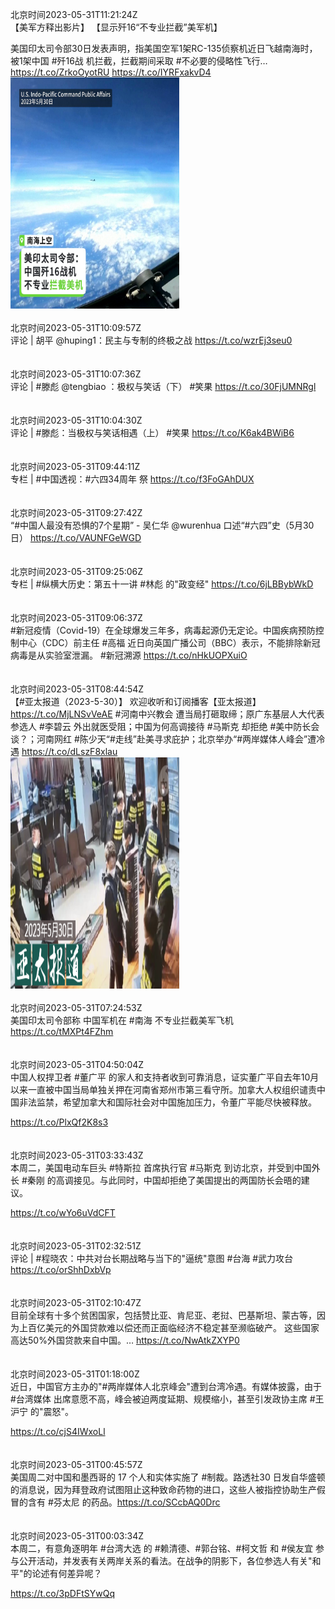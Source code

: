 北京时间2023-05-31T11:21:24Z<br>【美军方释出影片】
【显示歼16“不专业拦截”美军机】

美国印太司令部30日发表声明，指美国空军1架RC-135侦察机近日飞越南海时，被1架中国 #歼16战 机拦截，拦截期间采取 #不必要的侵略性飞行… https://t.co/ZrkoOyotRU https://t.co/IYRFxakvD4<br><img src='/temp/video/2023/u-Month-5/at-Day-31/RFA_Chinese/1663747476808155136_0.jpg' width='270' height='370'><br><br>北京时间2023-05-31T10:09:57Z<br>评论 | 胡平 @huping1：民主与专制的终极之战 https://t.co/wzrEj3seu0<br><br><br>北京时间2023-05-31T10:07:36Z<br>评论 | #滕彪 @tengbiao  ：极权与笑话（下）
#笑果  https://t.co/30FjUMNRgl<br><br><br>北京时间2023-05-31T10:04:30Z<br>评论 | #滕彪：当极权与笑话相遇（上）
#笑果  https://t.co/K6ak4BWiB6<br><br><br>北京时间2023-05-31T09:44:11Z<br>专栏 | #中国透视：#六四34周年 祭 https://t.co/f3FoGAhDUX<br><br><br>北京时间2023-05-31T09:27:42Z<br>“#中国人最没有恐惧的7个星期” - 吴仁华 @wurenhua  口述“#六四”史（5月30日） https://t.co/VAUNFGeWGD<br><br><br>北京时间2023-05-31T09:25:06Z<br>专栏 | #纵横大历史：第五十一讲 #林彪 的"政变经" https://t.co/6jLBBybWkD<br><br><br>北京时间2023-05-31T09:06:37Z<br>#新冠疫情（Covid-19）在全球爆发三年多，病毒起源仍无定论。中国疾病预防控制中心（CDC）前主任 #高福 近日向英国广播公司（BBC）表示，不能排除新冠病毒是从实验室泄漏。
#新冠溯源 
 https://t.co/nHkUOPXuiO<br><br><br>北京时间2023-05-31T08:44:54Z<br>【#亚太报道（2023-5-30）】
欢迎收听和订阅播客【亚太报道】 https://t.co/MjLNSvVeAE
#河南中兴教会 遭当局打砸取缔；原广东基层人大代表参选人 #李碧云 外出就医受阻；中国为何高调接待 #马斯克 却拒绝 #美中防长会谈？；河南网红 #陈少天“#走线”赴美寻求庇护；北京举办“#两岸媒体人峰会”遭冷遇 https://t.co/dLszF8xlau<br><img src='/temp/image/2023/u-Month-5/1663708095745343494_0.jpg' width='270' height='370'><br><br>北京时间2023-05-31T07:24:53Z<br>美国印太司令部称  中国军机在 #南海 不专业拦截美军飞机 https://t.co/tMXPt4FZhm<br><br><br>北京时间2023-05-31T04:50:04Z<br>中国人权捍卫者 #董广平 的家人和支持者收到可靠消息，证实董广平自去年10月以来一直被中国当局单独关押在河南省郑州市第三看守所。加拿大人权组织谴责中国非法监禁，希望加拿大和国际社会对中国施加压力，令董广平能尽快被释放。

 https://t.co/PlxQf2K8s3<br><br><br>北京时间2023-05-31T03:33:43Z<br>本周二，美国电动车巨头 #特斯拉 首席执行官 #马斯克 到访北京，并受到中国外长 #秦刚 的高调接见。与此同时，中国却拒绝了美国提出的两国防长会晤的建议。

https://t.co/wYo6uVdCFT<br><br><br>北京时间2023-05-31T02:32:51Z<br>评论 | #程晓农：中共对台长期战略与当下的"逼统"意图 
#台海 #武力攻台  https://t.co/orShhDxbVp<br><br><br>北京时间2023-05-31T02:10:47Z<br>目前全球有十多个贫困国家，包括赞比亚、肯尼亚、老挝、巴基斯坦、蒙古等，因为上百亿美元的外国贷款难以偿还而正面临经济不稳定甚至濒临破产。
这些国家高达50%外国贷款来自中国。… https://t.co/NwAtkZXYP0<br><br><br>北京时间2023-05-31T01:18:00Z<br>近日，中国官方主办的"#两岸媒体人北京峰会"遭到台湾冷遇。有媒体披露，由于 #台湾媒体 出席意愿不高，峰会被迫两度延期、规模缩小，甚至引发政协主席 #王沪宁 的"震怒"。

https://t.co/cjS4IWxoLl<br><br><br>北京时间2023-05-31T00:45:57Z<br>美国周二对中国和墨西哥的 17 个人和实体实施了 #制裁。路透社30 日发自华盛顿的消息说，因为拜登政府试图阻止这种致命药物的进口，这些人被指控协助生产假冒的含有 #芬太尼 的药品。https://t.co/SCcbAQ0Drc<br><br><br>北京时间2023-05-31T00:03:34Z<br>本周二，有意角逐明年 #台湾大选 的 #赖清德、#郭台铭、#柯文哲 和 #侯友宜 参与公开活动，并发表有关两岸关系的看法。在战争的阴影下，各位参选人有关"和平"的论述有何差异呢？

 https://t.co/3pDFtSYwQq<br><br><br>